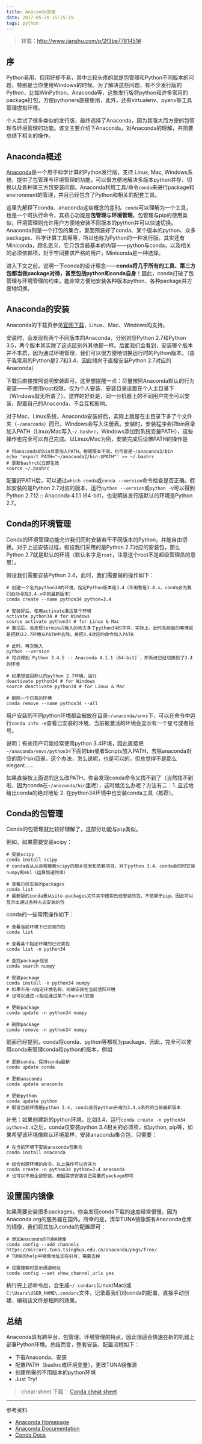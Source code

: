 ```yaml
---
title: Anaconda安装
date: 2017-05-20 15:25:19
tags: python
---
```

>转载：http://www.jianshu.com/p/2f3be7781451#

## 序

Python易用，但用好却不易，其中比较头疼的就是包管理和Python不同版本的问题，特别是当你使用Windows的时候。为了解决这些问题，有不少发行版的Python，比如WinPython、Anaconda等，这些发行版将python和许多常用的package打包，方便pythoners直接使用，此外，还有virtualenv、pyenv等工具管理虚拟环境。

个人尝试了很多类似的发行版，最终选择了Anaconda，因为其强大而方便的包管理与环境管理的功能。该文主要介绍下Anaconda，对Anaconda的理解，并简要总结下相关的操作。

## Anaconda概述

[Anaconda](https://www.continuum.io/why-anaconda)是一个用于科学计算的Python发行版，支持 Linux, Mac, Windows系统，提供了包管理与环境管理的功能，可以很方便地解决多版本python并存、切换以及各种第三方包安装问题。Anaconda利用工具/命令`conda`来进行package和environment的管理，并且已经包含了Python和相关的配套工具。

这里先解释下conda、anaconda这些概念的差别。`conda`可以理解为一个工具，也是一个可执行命令，其核心功能是**包管理**与**环境管理**。包管理与pip的使用类似，环境管理则允许用户方便地安装不同版本的python并可以快速切换。Anaconda则是一个打包的集合，里面预装好了conda、某个版本的python、众多packages、科学计算工具等等，所以也称为Python的一种发行版。其实还有Miniconda，顾名思义，它只包含最基本的内容——python与conda，以及相关的必须依赖项，对于空间要求严格的用户，Miniconda是一种选择。

进入下文之前，说明一下conda的设计理念——**conda将几乎所有的工具、第三方包都当做package对待，甚至包括python和conda自身**！因此，conda打破了包管理与环境管理的约束，能非常方便地安装各种版本python、各种package并方便地切换。
<!-- more -->
## Anaconda的安装

Anaconda的下载页参见[官网下载](https://www.continuum.io/downloads)，Linux、Mac、Windows均支持。

安装时，会发现有两个不同版本的Anaconda，分别对应Python 2.7和Python 3.5，两个版本其实除了这点区别外其他都一样。后面我们会看到，安装哪个版本并不本质，因为通过环境管理，我们可以很方便地切换运行时的Python版本。（由于我常用的Python是2.7和3.4，因此倾向于直接安装Python 2.7对应的Anaconda）

下载后直接按照说明安装即可。这里想提醒一点：尽量按照Anaconda默认的行为安装——不使用root权限，仅为个人安装，安装目录设置在个人主目录下（Windows就无所谓了）。这样的好处是，同一台机器上的不同用户完全可以安装、配置自己的Anaconda，不会互相影响。

对于Mac、Linux系统，Anaconda安装好后，实际上就是在主目录下多了个文件夹（`~/anaconda`）而已，Windows会写入注册表。安装时，安装程序会把bin目录加入PATH（Linux/Mac写入`~/.bashrc`，Windows添加到系统变量PATH），这些操作也完全可以自己完成。以Linux/Mac为例，安装完成后设置PATH的操作是

```
# 将anaconda的bin目录加入PATH，根据版本不同，也可能是~/anaconda3/bin
echo 'export PATH="~/anaconda2/bin:$PATH"' >> ~/.bashrc
# 更新bashrc以立即生效
source ~/.bashrc
```

配置好PATH后，可以通过`which conda`或`conda --version`命令检查是否正确。假如安装的是Python 2.7对应的版本，运行`python --version`或`python -V`可以得到Python 2.7.12 :: Anaconda 4.1.1 (64-bit)，也说明该发行版默认的环境是Python 2.7。

## Conda的环境管理

Conda的环境管理功能允许我们同时安装若干不同版本的Python，并能自由切换。对于上述安装过程，假设我们采用的是Python 2.7对应的安装包，那么Python 2.7就是默认的环境（默认名字是`root`，注意这个root不是超级管理员的意思）。

假设我们需要安装Python 3.4，此时，我们需要做的操作如下：

```
# 创建一个名为python34的环境，指定Python版本是3.4（不用管是3.4.x，conda会为我们自动寻找3.4.x中的最新版本）
conda create --name python34 python=3.4

# 安装好后，使用activate激活某个环境
activate python34 # for Windows
source activate python34 # for Linux & Mac
# 激活后，会发现terminal输入的地方多了python34的字样，实际上，此时系统做的事情就是把默认2.7环境从PATH中去除，再把3.4对应的命令加入PATH

# 此时，再次输入
python --version
# 可以得到`Python 3.4.5 :: Anaconda 4.1.1 (64-bit)`，即系统已经切换到了3.4的环境

# 如果想返回默认的python 2.7环境，运行
deactivate python34 # for Windows
source deactivate python34 # for Linux & Mac

# 删除一个已有的环境
conda remove --name python34 --all
```

用户安装的不同python环境都会被放在目录`~/anaconda/envs`下，可以在命令中运行`conda info -e`查看已安装的环境，当前被激活的环境会显示有一个星号或者括号。

说明：有些用户可能经常使用python 3.4环境，因此直接把`~/anaconda/envs/python34`下面的bin或者Scripts加入PATH，去除anaconda对应的那个bin目录。这个办法，怎么说呢，也是可以的，但总觉得不是那么elegant……

如果直接按上面说的这么改PATH，你会发现conda命令又找不到了（当然找不到啦，因为conda在`~/anaconda/bin`里呢），这时候怎么办呢？方法有二：1\. 显式地给出conda的绝对地址 2\. 在python34环境中也安装conda工具（推荐）。

## Conda的包管理

Conda的包管理就比较好理解了，这部分功能与`pip`类似。

例如，如果需要安装scipy：

```
# 安装scipy
conda install scipy
# conda会从从远程搜索scipy的相关信息和依赖项目，对于python 3.4，conda会同时安装numpy和mkl（运算加速的库）

# 查看已经安装的packages
conda list
# 最新版的conda是从site-packages文件夹中搜索已经安装的包，不依赖于pip，因此可以显示出通过各种方式安装的包
```

conda的一些常用操作如下：

```
# 查看当前环境下已安装的包
conda list

# 查看某个指定环境的已安装包
conda list -n python34

# 查找package信息
conda search numpy

# 安装package
conda install -n python34 numpy
# 如果不用-n指定环境名称，则被安装在当前活跃环境
# 也可以通过-c指定通过某个channel安装

# 更新package
conda update -n python34 numpy

# 删除package
conda remove -n python34 numpy
```

前面已经提到，conda将conda、python等都视为package，因此，完全可以使用conda来管理conda和python的版本，例如

```
# 更新conda，保持conda最新
conda update conda

# 更新anaconda
conda update anaconda

# 更新python
conda update python
# 假设当前环境是python 3.4, conda会将python升级为3.4.x系列的当前最新版本
```

补充：如果创建新的python环境，比如3.4，运行`conda create -n python34 python=3.4`之后，conda仅安装python 3.4相关的必须项，如python, pip等，如果希望该环境像默认环境那样，安装anaconda集合包，只需要：

```
# 在当前环境下安装anaconda包集合
conda install anaconda

# 结合创建环境的命令，以上操作可以合并为
conda create -n python34 python=3.4 anaconda
# 也可以不用全部安装，根据需求安装自己需要的package即可
```

## 设置国内镜像

如果需要安装很多packages，你会发现conda下载的速度经常很慢，因为Anaconda.org的服务器在国外。所幸的是，清华TUNA镜像源有Anaconda仓库的镜像，我们将其加入conda的配置即可：

```
# 添加Anaconda的TUNA镜像
conda config --add channels https://mirrors.tuna.tsinghua.edu.cn/anaconda/pkgs/free/
# TUNA的help中镜像地址加有引号，需要去掉

# 设置搜索时显示通道地址
conda config --set show_channel_urls yes
```

执行完上述命令后，会生成`~/.condarc`(Linux/Mac)或`C:\Users\USER_NAME\.condarc`文件，记录着我们对conda的配置，直接手动创建、编辑该文件是相同的效果。

## 总结

Anaconda具有跨平台、包管理、环境管理的特点，因此很适合快速在新的机器上部署Python环境。总结而言，整套安装、配置流程如下：

*   下载Anaconda、安装
*   配置PATH（bashrc或环境变量），更改TUNA镜像源
*   创建所需的不用版本的python环境
*   Just Try!

> cheat-sheet 下载：
> [Conda cheat sheet](http://conda.pydata.org/docs/_downloads/conda-cheatsheet.pdf)

* * *

参考资料

*   [Anaconda Homepage](https://www.continuum.io/why-anaconda)
*   [Anaconda Documentation](https://docs.continuum.io/anaconda/index)
*   [Conda Docs](http://conda.pydata.org/docs/index.html)

